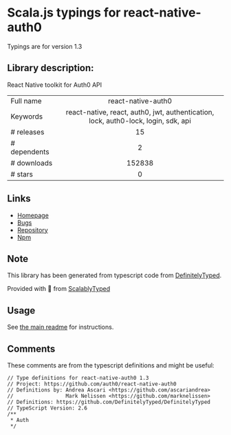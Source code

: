 
# Scala.js typings for react-native-auth0

Typings are for version 1.3

## Library description:
React Native toolkit for Auth0 API

|                    |                 |
| ------------------ | :-------------: |
| Full name          | react-native-auth0 |
| Keywords           | react-native, react, auth0, jwt, authentication, lock, auth0-lock, login, sdk, api |
| # releases         | 15 |
| # dependents       | 2 |
| # downloads        | 152838 |
| # stars            | 0 |

## Links
- [Homepage](https://github.com/auth0/react-native-auth0#readme)
- [Bugs](https://github.com/auth0/react-native-auth0/issues)
- [Repository](https://github.com/auth0/react-native-auth0)
- [Npm](https://www.npmjs.com/package/react-native-auth0)
    


## Note
This library has been generated from typescript code from [DefinitelyTyped](https://definitelytyped.org).

Provided with :purple_heart: from [ScalablyTyped](https://github.com/oyvindberg/ScalablyTyped)

## Usage
See [the main readme](../../readme.md) for instructions.

## Comments

These comments are from the typescript definitions and might be useful:
```
// Type definitions for react-native-auth0 1.3
// Project: https://github.com/auth0/react-native-auth0
// Definitions by: Andrea Ascari <https://github.com/ascariandrea>
//                 Mark Nelissen <https://github.com/marknelissen>
// Definitions: https://github.com/DefinitelyTyped/DefinitelyTyped
// TypeScript Version: 2.6
/**
 * Auth
 */


```


